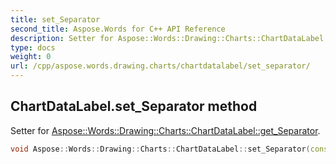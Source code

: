 ```yaml
---
title: set_Separator
second_title: Aspose.Words for C++ API Reference
description: Setter for Aspose::Words::Drawing::Charts::ChartDataLabel::get_Separator. 
type: docs
weight: 0
url: /cpp/aspose.words.drawing.charts/chartdatalabel/set_separator/
---
```

## ChartDataLabel.set_Separator method


Setter for [Aspose::Words::Drawing::Charts::ChartDataLabel::get_Separator](./get_separator/).

```cpp
void Aspose::Words::Drawing::Charts::ChartDataLabel::set_Separator(const System::String &value)
```

